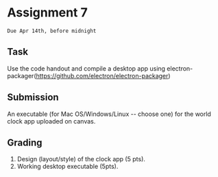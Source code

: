 # Assignment 7
`Due Apr 14th, before midnight`

## Task

Use the code handout and compile a desktop app using electron-packager(https://github.com/electron/electron-packager)

## Submission

An executable (for Mac OS/Windows/Linux -- choose one) for the world
clock app uploaded on canvas.

## Grading

1. Design (layout/style) of the clock app (5 pts).
2. Working desktop executable (5pts).
